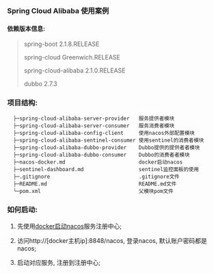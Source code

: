 ### Spring Cloud Alibaba 使用案例

#### 依赖版本信息:

>spring-boot  2.1.8.RELEASE
>
>spring-cloud  Greenwich.RELEASE
>
>spring-cloud-alibaba  2.1.0.RELEASE
>
>dubbo 2.7.3



### 项目结构:

```
  ├─spring-cloud-alibaba-server-provider   服务提供者模块
  ├─spring-cloud-alibaba-server-consumer   服务消费者模块
  ├─spring-cloud-alibaba-config-client     使用nacos外部配置模块
  ├─spring-cloud-alibaba-sentinel-consumer 使用sentinel的消费者模块
  ├─spring-cloud-alibaba-dubbo-provider    Dubbo提供的提供者者模块
  ├─spring-cloud-alibaba-dubbo-consumer    Dubbo的消费者者模块
  ├─nacos-docker.md                        docker启动nacos
  ├─sentinel-dashboard.md                  sentinel监控面板的使用
  ├─.gitignore                             .gitignore文件
  ├─README.md                              README.md文件
  └─pom.xml                                父模块pom文件
 ```

### 如何启动:

1. 先使用[docker启动nacos](./nacos-docker.md)服务注册中心;

2. 访问http://[docker主机ip]:8848/nacos, 登录nacos, 默认账户密码都是nacos;

3. 启动对应服务, 注册到注册中心;


